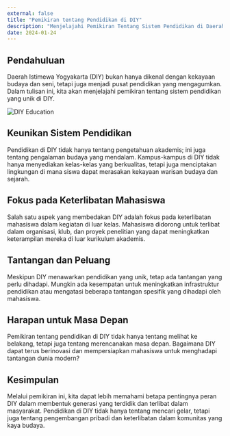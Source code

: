 ```yaml
---
external: false
title: "Pemikiran tentang Pendidikan di DIY"
description: "Menjelajahi Pemikiran Tentang Sistem Pendidikan di Daerah Istimewa Yogyakarta"
date: 2024-01-24
---
```


## Pendahuluan

Daerah Istimewa Yogyakarta (DIY) bukan hanya dikenal dengan kekayaan budaya dan seni, tetapi juga menjadi pusat pendidikan yang mengagumkan. Dalam tulisan ini, kita akan menjelajahi pemikiran tentang sistem pendidikan yang unik di DIY.

![DIY Education](/images/jogja.jpeg)

## Keunikan Sistem Pendidikan

Pendidikan di DIY tidak hanya tentang pengetahuan akademis; ini juga tentang pengalaman budaya yang mendalam. Kampus-kampus di DIY tidak hanya menyediakan kelas-kelas yang berkualitas, tetapi juga menciptakan lingkungan di mana siswa dapat merasakan kekayaan warisan budaya dan sejarah.

## Fokus pada Keterlibatan Mahasiswa

Salah satu aspek yang membedakan DIY adalah fokus pada keterlibatan mahasiswa dalam kegiatan di luar kelas. Mahasiswa didorong untuk terlibat dalam organisasi, klub, dan proyek penelitian yang dapat meningkatkan keterampilan mereka di luar kurikulum akademis.

## Tantangan dan Peluang

Meskipun DIY menawarkan pendidikan yang unik, tetap ada tantangan yang perlu dihadapi. Mungkin ada kesempatan untuk meningkatkan infrastruktur pendidikan atau mengatasi beberapa tantangan spesifik yang dihadapi oleh mahasiswa.

## Harapan untuk Masa Depan

Pemikiran tentang pendidikan di DIY tidak hanya tentang melihat ke belakang, tetapi juga tentang merencanakan masa depan. Bagaimana DIY dapat terus berinovasi dan mempersiapkan mahasiswa untuk menghadapi tantangan dunia modern?

## Kesimpulan

Melalui pemikiran ini, kita dapat lebih memahami betapa pentingnya peran DIY dalam membentuk generasi yang terdidik dan terlibat dalam masyarakat. Pendidikan di DIY tidak hanya tentang mencari gelar, tetapi juga tentang pengembangan pribadi dan keterlibatan dalam komunitas yang kaya budaya.


